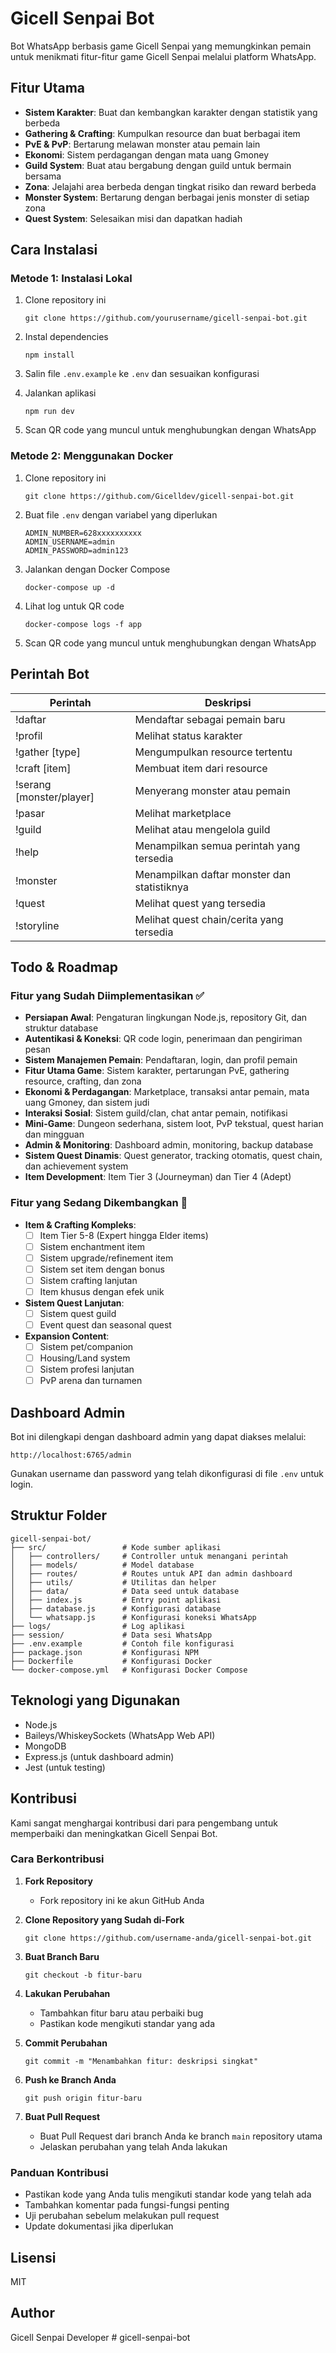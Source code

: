 # Gicell Senpai Bot

Bot WhatsApp berbasis game Gicell Senpai yang memungkinkan pemain untuk menikmati fitur-fitur game Gicell Senpai melalui platform WhatsApp.

## Fitur Utama

- **Sistem Karakter**: Buat dan kembangkan karakter dengan statistik yang berbeda
- **Gathering & Crafting**: Kumpulkan resource dan buat berbagai item
- **PvE & PvP**: Bertarung melawan monster atau pemain lain
- **Ekonomi**: Sistem perdagangan dengan mata uang Gmoney
- **Guild System**: Buat atau bergabung dengan guild untuk bermain bersama
- **Zona**: Jelajahi area berbeda dengan tingkat risiko dan reward berbeda
- **Monster System**: Bertarung dengan berbagai jenis monster di setiap zona
- **Quest System**: Selesaikan misi dan dapatkan hadiah


## Cara Instalasi

### Metode 1: Instalasi Lokal

1. Clone repository ini
   ```
   git clone https://github.com/yourusername/gicell-senpai-bot.git
   ```

2. Instal dependencies
   ```
   npm install
   ```

3. Salin file `.env.example` ke `.env` dan sesuaikan konfigurasi

4. Jalankan aplikasi
   ```
   npm run dev
   ```

5. Scan QR code yang muncul untuk menghubungkan dengan WhatsApp

### Metode 2: Menggunakan Docker

1. Clone repository ini
   ```
   git clone https://github.com/Gicelldev/gicell-senpai-bot.git
   ```

2. Buat file `.env` dengan variabel yang diperlukan
   ```
   ADMIN_NUMBER=628xxxxxxxxxx
   ADMIN_USERNAME=admin
   ADMIN_PASSWORD=admin123
   ```

3. Jalankan dengan Docker Compose
   ```
   docker-compose up -d
   ```

4. Lihat log untuk QR code
   ```
   docker-compose logs -f app
   ```

5. Scan QR code yang muncul untuk menghubungkan dengan WhatsApp

## Perintah Bot

| Perintah | Deskripsi |
|----------|-----------|
| !daftar | Mendaftar sebagai pemain baru |
| !profil | Melihat status karakter |
| !gather [type] | Mengumpulkan resource tertentu |
| !craft [item] | Membuat item dari resource |
| !serang [monster/player] | Menyerang monster atau pemain |
| !pasar | Melihat marketplace |
| !guild | Melihat atau mengelola guild |
| !help | Menampilkan semua perintah yang tersedia |
| !monster | Menampilkan daftar monster dan statistiknya |
| !quest | Melihat quest yang tersedia |
| !storyline | Melihat quest chain/cerita yang tersedia |

## Todo & Roadmap

### Fitur yang Sudah Diimplementasikan ✅

- **Persiapan Awal**: Pengaturan lingkungan Node.js, repository Git, dan struktur database
- **Autentikasi & Koneksi**: QR code login, penerimaan dan pengiriman pesan
- **Sistem Manajemen Pemain**: Pendaftaran, login, dan profil pemain
- **Fitur Utama Game**: Sistem karakter, pertarungan PvE, gathering resource, crafting, dan zona
- **Ekonomi & Perdagangan**: Marketplace, transaksi antar pemain, mata uang Gmoney, dan sistem judi
- **Interaksi Sosial**: Sistem guild/clan, chat antar pemain, notifikasi
- **Mini-Game**: Dungeon sederhana, sistem loot, PvP tekstual, quest harian dan mingguan
- **Admin & Monitoring**: Dashboard admin, monitoring, backup database
- **Sistem Quest Dinamis**: Quest generator, tracking otomatis, quest chain, dan achievement system
- **Item Development**: Item Tier 3 (Journeyman) dan Tier 4 (Adept)

### Fitur yang Sedang Dikembangkan 🚧

- **Item & Crafting Kompleks**:
  - [ ] Item Tier 5-8 (Expert hingga Elder items)
  - [ ] Sistem enchantment item
  - [ ] Sistem upgrade/refinement item
  - [ ] Sistem set item dengan bonus
  - [ ] Sistem crafting lanjutan
  - [ ] Item khusus dengan efek unik

- **Sistem Quest Lanjutan**:
  - [ ] Sistem quest guild
  - [ ] Event quest dan seasonal quest

- **Expansion Content**:
  - [ ] Sistem pet/companion
  - [ ] Housing/Land system
  - [ ] Sistem profesi lanjutan
  - [ ] PvP arena dan turnamen

## Dashboard Admin

Bot ini dilengkapi dengan dashboard admin yang dapat diakses melalui:

```
http://localhost:6765/admin
```

Gunakan username dan password yang telah dikonfigurasi di file `.env` untuk login.

## Struktur Folder

```
gicell-senpai-bot/
├── src/                 # Kode sumber aplikasi
│   ├── controllers/     # Controller untuk menangani perintah
│   ├── models/          # Model database
│   ├── routes/          # Routes untuk API dan admin dashboard
│   ├── utils/           # Utilitas dan helper
│   ├── data/            # Data seed untuk database
│   ├── index.js         # Entry point aplikasi
│   ├── database.js      # Konfigurasi database
│   └── whatsapp.js      # Konfigurasi koneksi WhatsApp
├── logs/                # Log aplikasi
├── session/             # Data sesi WhatsApp
├── .env.example         # Contoh file konfigurasi
├── package.json         # Konfigurasi NPM
├── Dockerfile           # Konfigurasi Docker
└── docker-compose.yml   # Konfigurasi Docker Compose
```

## Teknologi yang Digunakan

- Node.js
- Baileys/WhiskeySockets (WhatsApp Web API)
- MongoDB
- Express.js (untuk dashboard admin)
- Jest (untuk testing)

## Kontribusi

Kami sangat menghargai kontribusi dari para pengembang untuk memperbaiki dan meningkatkan Gicell Senpai Bot.

### Cara Berkontribusi

1. **Fork Repository**
   - Fork repository ini ke akun GitHub Anda

2. **Clone Repository yang Sudah di-Fork**
   ```
   git clone https://github.com/username-anda/gicell-senpai-bot.git
   ```

3. **Buat Branch Baru**
   ```
   git checkout -b fitur-baru
   ```

4. **Lakukan Perubahan**
   - Tambahkan fitur baru atau perbaiki bug
   - Pastikan kode mengikuti standar yang ada

5. **Commit Perubahan**
   ```
   git commit -m "Menambahkan fitur: deskripsi singkat"
   ```

6. **Push ke Branch Anda**
   ```
   git push origin fitur-baru
   ```

7. **Buat Pull Request**
   - Buat Pull Request dari branch Anda ke branch `main` repository utama
   - Jelaskan perubahan yang telah Anda lakukan

### Panduan Kontribusi

- Pastikan kode yang Anda tulis mengikuti standar kode yang telah ada
- Tambahkan komentar pada fungsi-fungsi penting
- Uji perubahan sebelum melakukan pull request
- Update dokumentasi jika diperlukan

## Lisensi

MIT

## Author

Gicell Senpai Developer # gicell-senpai-bot
